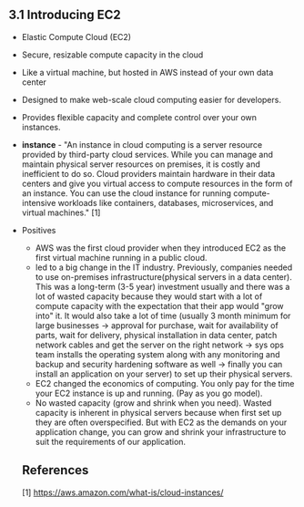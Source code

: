 ## 3.1 Introducing EC2
* Elastic Compute Cloud (EC2)
* Secure, resizable compute capacity in the cloud
* Like a virtual machine, but hosted in AWS instead of your own data center
* Designed to make web-scale cloud computing easier for developers.
* Provides flexible capacity and complete control over your own instances.
* __instance__ - "An instance in cloud computing is a server resource provided by third-party cloud services. While you can manage and maintain physical server resources on premises, it is costly and inefficient to do so. Cloud providers maintain hardware in their data centers and give you virtual access to compute resources in the form of an instance. You can use the cloud instance for running compute-intensive workloads like containers, databases, microservices, and virtual machines." [1]
* Positives
  * AWS was the first cloud provider when they introduced EC2 as the first virtual machine running in a public cloud.
  * led to a big change in the IT industry. Previously, companies needed to use on-premises infrastructure(physical servers in a data center). This was a long-term (3-5 year) investment usually and there was a lot of wasted capacity because they would start with a lot of compute capacity with the expectation that their app would "grow into" it. It would also take a lot of time (usually 3 month minimum for large businesses → approval for purchase, wait for availability of parts, wait for delivery, physical installation in data center, patch network cables and get the server on the right network → sys ops team installs the operating system along with any monitoring and backup and security hardening software as well → finally you can install an application on your server) to set up their physical servers.
  * EC2 changed the economics of computing. You only pay for the time your EC2 instance is up and running. (Pay as you go model).
  * No wasted capacity (grow and shrink when you need). Wasted capacity is inherent in physical servers because when first set up they are often overspecified. But with EC2 as the demands on your application change, you can grow and shrink your infrastructure to suit the requirements of our application. 

  ## References
  [1] https://aws.amazon.com/what-is/cloud-instances/